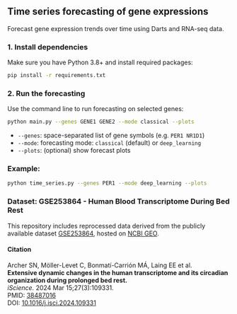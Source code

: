 ## Time series forecasting of gene expressions

Forecast gene expression trends over time using Darts and RNA-seq data.

### 1. **Install dependencies**

Make sure you have Python 3.8+ and install required packages:

```bash
pip install -r requirements.txt
```

### 2. **Run the forecasting**

Use the command line to run forecasting on selected genes:

```bash
python main.py --genes GENE1 GENE2 --mode classical --plots
```

* `--genes`: space-separated list of gene symbols (e.g. `PER1 NR1D1`)
* `--mode`: forecasting mode: `classical` (default) or `deep_learning`
* `--plots`: (optional) show forecast plots

### Example:

```bash
python time_series.py --genes PER1 --mode deep_learning --plots
```

### Dataset: GSE253864 - Human Blood Transcriptome During Bed Rest

This repository includes reprocessed data derived from the publicly available dataset [GSE253864](https://www.ncbi.nlm.nih.gov/geo/query/acc.cgi?acc=GSE253864), hosted on [NCBI GEO](https://www.ncbi.nlm.nih.gov/geo/).

#### Citation

Archer SN, Möller-Levet C, Bonmatí-Carrión MÁ, Laing EE et al.  
**Extensive dynamic changes in the human transcriptome and its circadian organization during prolonged bed rest.**  
_iScience._ 2024 Mar 15;27(3):109331.  
PMID: [38487016](https://pubmed.ncbi.nlm.nih.gov/38487016/)  
DOI: [10.1016/j.isci.2024.109331](https://doi.org/10.1016/j.isci.2024.109331)
